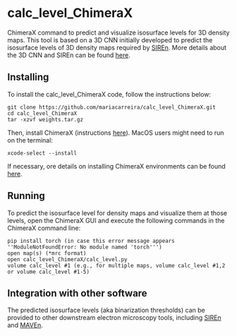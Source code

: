 # calc_level_ChimeraX
ChimeraX command to predict and visualize isosurface levels for 3D density maps. This tool is based on a 3D CNN initially developed to predict the isosurface levels of 3D density maps required by [SIREn](https://www.github.com/lkinman/SIREn). More details about the 3D CNN and SIREn can be found [here](https://www.github.com/lkinman/SIREn).


## Installing  

To install the calc_level_ChimeraX code, follow the instructions below:
```
git clone https://github.com/mariacarreira/calc_level_ChimeraX.git
cd calc_level_ChimeraX
tar -xzvf weights.tar.gz
```
Then, install ChimeraX (instructions [here](https://www.cgl.ucsf.edu/chimera/download.html)). MacOS users might need to run on the terminal:
```
xcode-select --install
```
If necessary, ore details on installing ChimeraX environments can be found [here](https://www.cgl.ucsf.edu/chimerax/docs/devel/environment.html).

## Running  

To predict the isosurface level for density maps and visualize them at those levels, open the ChimeraX GUI and execute the following commands in the ChimeraX command line:
```
pip install torch (in case this error message appears ''ModuleNotFoundError: No module named 'torch''')
open map(s) (*mrc format) 
open calc_level_ChimeraX/calc_level.py 
volume calc_level #1 (e.g., for multiple maps, volume calc_level #1,2 or volume calc_level #1-5)
```

## Integration with other software

The predicted isosurface levels (aka binarization thresholds) can be provided to other downstream electron microscopy tools, including [SIREn](https://www.github.com/lkinman/SIREn) and [MAVEn](https://www.github.com/lkinman/MAVEn).


